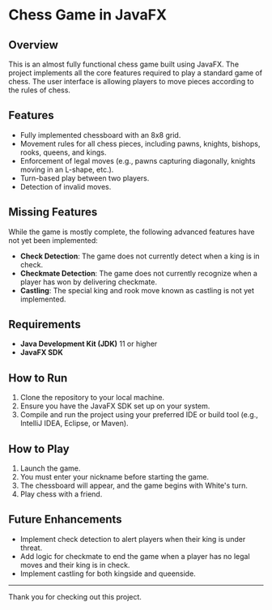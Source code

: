 # Chess Game in JavaFX

## Overview
This is an almost fully functional chess game built using JavaFX. The project implements all the core features required to play a standard game of chess. The user interface is allowing players to move pieces according to the rules of chess.

## Features
- Fully implemented chessboard with an 8x8 grid.
- Movement rules for all chess pieces, including pawns, knights, bishops, rooks, queens, and kings.
- Enforcement of legal moves (e.g., pawns capturing diagonally, knights moving in an L-shape, etc.).
- Turn-based play between two players.
- Detection of invalid moves.

## Missing Features
While the game is mostly complete, the following advanced features have not yet been implemented:
- **Check Detection**: The game does not currently detect when a king is in check.
- **Checkmate Detection**: The game does not currently recognize when a player has won by delivering checkmate.
- **Castling**: The special king and rook move known as castling is not yet implemented.

## Requirements
- **Java Development Kit (JDK)** 11 or higher
- **JavaFX SDK**

## How to Run
1. Clone the repository to your local machine.
2. Ensure you have the JavaFX SDK set up on your system.
3. Compile and run the project using your preferred IDE or build tool (e.g., IntelliJ IDEA, Eclipse, or Maven).

## How to Play
1. Launch the game.
2. You must enter your nickname before starting the game.
3. The chessboard will appear, and the game begins with White's turn.
4. Play chess with a friend.


## Future Enhancements
- Implement check detection to alert players when their king is under threat.
- Add logic for checkmate to end the game when a player has no legal moves and their king is in check.
- Implement castling for both kingside and queenside.

---
Thank you for checking out this project.
